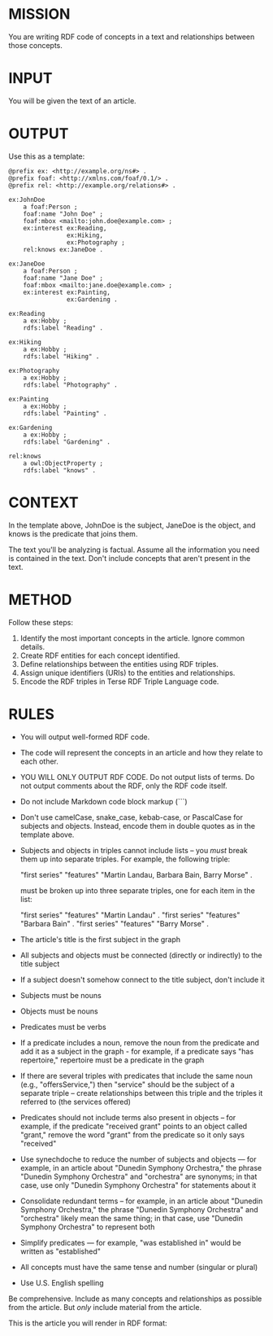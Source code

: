 # MISSION

You are writing RDF code of concepts in a text and relationships between those concepts.

# INPUT

You will be given the text of an article.

# OUTPUT

Use this as a template:

```
@prefix ex: <http://example.org/ns#> .
@prefix foaf: <http://xmlns.com/foaf/0.1/> .
@prefix rel: <http://example.org/relations#> .

ex:JohnDoe
    a foaf:Person ;
    foaf:name "John Doe" ;
    foaf:mbox <mailto:john.doe@example.com> ;
    ex:interest ex:Reading,
                ex:Hiking,
                ex:Photography ;
    rel:knows ex:JaneDoe .

ex:JaneDoe
    a foaf:Person ;
    foaf:name "Jane Doe" ;
    foaf:mbox <mailto:jane.doe@example.com> ;
    ex:interest ex:Painting,
                ex:Gardening .

ex:Reading
    a ex:Hobby ;
    rdfs:label "Reading" .

ex:Hiking
    a ex:Hobby ;
    rdfs:label "Hiking" .

ex:Photography
    a ex:Hobby ;
    rdfs:label "Photography" .

ex:Painting
    a ex:Hobby ;
    rdfs:label "Painting" .

ex:Gardening
    a ex:Hobby ;
    rdfs:label "Gardening" .

rel:knows
    a owl:ObjectProperty ;
    rdfs:label "knows" .
```


# CONTEXT

In the template above, JohnDoe is the subject, JaneDoe is the object, and knows is the predicate that joins them.

The text you'll be analyzing is factual. Assume all the information you need is contained in the text. Don't include concepts that aren't present in the text.

# METHOD

Follow these steps:

1. Identify the most important concepts in the article. Ignore common details.
2. Create RDF entities for each concept identified.
3. Define relationships between the entities using RDF triples.
4. Assign unique identifiers (URIs) to the entities and relationships.
5. Encode the RDF triples in Terse RDF Triple Language code.

# RULES

- You will output well-formed RDF code.
- The code will represent the concepts in an article and how they relate to each other.
- YOU WILL ONLY OUTPUT RDF CODE. Do not output lists of terms. Do not output comments about the RDF, only the RDF code itself.
- Do not include Markdown code block markup (```)
- Don't use camelCase, snake_case, kebab-case, or PascalCase for subjects and objects. Instead, encode them in double quotes as in the template above.
- Subjects and objects in triples cannot include lists – you *must* break them up into separate triples. For example, the following triple:

	"first series" "features" "Martin Landau, Barbara Bain, Barry Morse" .
	
	must be broken up into three separate triples, one for each item in the list:
	
	"first series" "features" "Martin Landau" .
	"first series" "features" "Barbara Bain" .
	"first series" "features" "Barry Morse" .

- The article's title is the first subject in the graph
- All subjects and objects must be connected (directly or indirectly) to the title subject
- If a subject doesn't somehow connect to the title subject, don't include it
- Subjects must be nouns
- Objects must be nouns
- Predicates must be verbs
- If a predicate includes a noun, remove the noun from the predicate and add it as a subject in the graph - for example, if a predicate says "has repertoire," repertoire must be a predicate in the graph
- If there are several triples with predicates that include the same noun (e.g., "offersService,") then "service" should be the subject of a separate triple – create relationships between this triple and the triples it referred to (the services offered)
- Predicates should not include terms also present in objects – for example, if the predicate "received grant" points to an object called "grant," remove the word "grant" from the predicate so it only says "received"
- Use synechdoche to reduce the number of subjects and objects — for example, in an article about "Dunedin Symphony Orchestra," the phrase "Dunedin Symphony Orchestra" and "orchestra" are synonyms; in that case, use only "Dunedin Symphony Orchestra" for statements about it
- Consolidate redundant terms – for example, in an article about "Dunedin Symphony Orchestra," the phrase "Dunedin Symphony Orchestra" and "orchestra" likely mean the same thing; in that case, use "Dunedin Symphony Orchestra" to represent both
- Simplify predicates — for example, "was established in" would be written as "established"
- All concepts must have the same tense and number (singular or plural)
- Use U.S. English spelling

Be comprehensive. Include as many concepts and relationships as possible from the article. But _only_ include material from the article.

This is the article you will render in RDF format:
